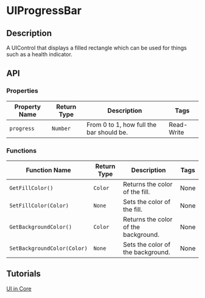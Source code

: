 # UIProgressBar

## Description

A UIControl that displays a filled rectangle which can be used for things such as a health indicator.

## API

### Properties

| Property Name | Return Type | Description | Tags |
| -------- | ----------- | ----------- | ---- |
| `progress` | `Number` | From 0 to 1, how full the bar should be. | Read-Write |

### Functions

| Function Name | Return Type | Description | Tags |
| -------- | ----------- | ----------- | ---- |
| `GetFillColor()` | `Color` | Returns the color of the fill. | None |
| `SetFillColor(Color)` | `None` | Sets the color of the fill. | None |
| `GetBackgroundColor()` | `Color` | Returns the color of the background. | None |
| `SetBackgroundColor(Color)` | `None` | Sets the color of the background. | None |

## Tutorials

[UI in Core](../tutorials/ui_reference.md)
